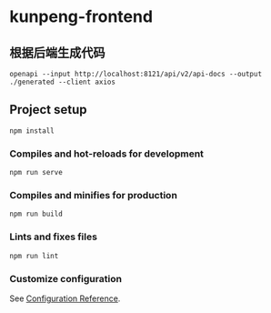 # kunpeng-frontend

## 根据后端生成代码

```shell
openapi --input http://localhost:8121/api/v2/api-docs --output ./generated --client axios
````

## Project setup

```
npm install
```

### Compiles and hot-reloads for development

```
npm run serve
```

### Compiles and minifies for production

```
npm run build
```

### Lints and fixes files

```
npm run lint
```

### Customize configuration

See [Configuration Reference](https://cli.vuejs.org/config/).
